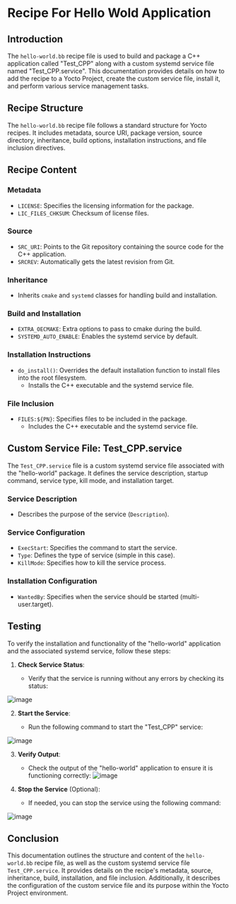 
# Recipe For Hello Wold Application

## Introduction

The `hello-world.bb` recipe file is used to build and package a C++ application called "Test_CPP" along with a custom systemd service file named "Test_CPP.service". This documentation provides details on how to add the recipe to a Yocto Project, create the custom service file, install it, and perform various service management tasks.

## Recipe Structure

The `hello-world.bb` recipe file follows a standard structure for Yocto recipes. It includes metadata, source URI, package version, source directory, inheritance, build options, installation instructions, and file inclusion directives.

## Recipe Content

### Metadata

- `LICENSE`: Specifies the licensing information for the package.
- `LIC_FILES_CHKSUM`: Checksum of license files.

### Source

- `SRC_URI`: Points to the Git repository containing the source code for the C++ application.
- `SRCREV`: Automatically gets the latest revision from Git.

### Inheritance

- Inherits `cmake` and `systemd` classes for handling build and installation.

### Build and Installation

- `EXTRA_OECMAKE`: Extra options to pass to cmake during the build.
- `SYSTEMD_AUTO_ENABLE`: Enables the systemd service by default.

### Installation Instructions

- `do_install()`: Overrides the default installation function to install files into the root filesystem.
    - Installs the C++ executable and the systemd service file.

### File Inclusion

- `FILES:${PN}`: Specifies files to be included in the package.
    - Includes the C++ executable and the systemd service file.

## Custom Service File: Test_CPP.service

The `Test_CPP.service` file is a custom systemd service file associated with the "hello-world" package. It defines the service description, startup command, service type, kill mode, and installation target.

### Service Description

- Describes the purpose of the service (`Description`).

### Service Configuration

- `ExecStart`: Specifies the command to start the service.
- `Type`: Defines the type of service (simple in this case).
- `KillMode`: Specifies how to kill the service process.

### Installation Configuration

- `WantedBy`: Specifies when the service should be started (multi-user.target).

## Testing

To verify the installation and functionality of the "hello-world" application and the associated systemd service, follow these steps:

1. **Check Service Status**:
    
    - Verify that the service is running without any errors by checking its status:

![image](https://github.com/t0ti20/Yocto_Projects/assets/61616031/cc02250a-23b3-4d80-86cc-7d520877625f)

2. **Start the Service**:
    
    - Run the following command to start the "Test_CPP" service:
        
![image](https://github.com/t0ti20/Yocto_Projects/assets/61616031/21a42c96-34af-4b7a-979b-8f1f69c6c566)

3. **Verify Output**:
    
    - Check the output of the "hello-world" application to ensure it is functioning correctly:
![image](https://github.com/t0ti20/Yocto_Projects/assets/61616031/e8f66f8f-69a5-4084-b55b-1eed9faacb50)

        
4. **Stop the Service** (Optional):
    
    - If needed, you can stop the service using the following command:

![image](https://github.com/t0ti20/Yocto_Projects/assets/61616031/5a37a452-a1f9-4c85-a515-4a38d3e01026)


## Conclusion

This documentation outlines the structure and content of the `hello-world.bb` recipe file, as well as the custom systemd service file `Test_CPP.service`. It provides details on the recipe's metadata, source, inheritance, build, installation, and file inclusion. Additionally, it describes the configuration of the custom service file and its purpose within the Yocto Project environment.
